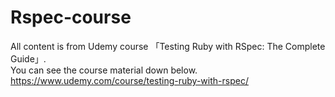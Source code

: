 # Rspec-course
All content is from Udemy course 「Testing Ruby with RSpec: The Complete Guide」.
</br>
You can see the course material down below.
https://www.udemy.com/course/testing-ruby-with-rspec/
